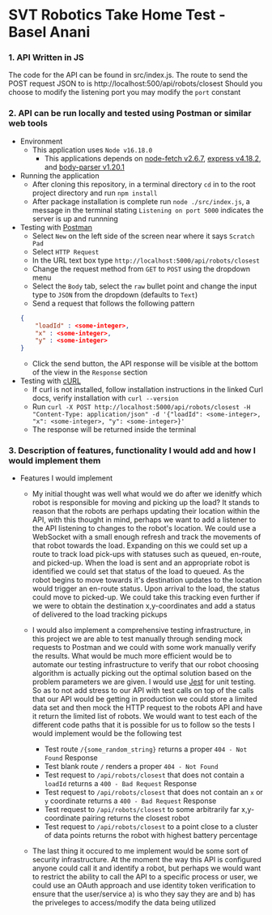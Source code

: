 # SVT Robotics Take Home Test - Basel Anani

### 1. API Written in JS
The code for the API can be found in src/index.js. The route to send the POST request JSON to is http://localhost:500/api/robots/closest
Should you choose to modify the listening port you may modify the `port` constant

### 2. API can be run locally and tested using Postman or similar web tools

- Environment
    - This application uses `Node v16.18.0`
        - This applications depends on [node-fetch v2.6.7](https://www.npmjs.com/package/node-fetch/v/2.6.1), [express v4.18.2](https://www.npmjs.com/package/express), and [body-parser v1.20.1](https://www.npmjs.com/package/body-parser)
- Running the application
    - After cloning this repository, in a terminal directory `cd` in to the root project directory and run `npm install`
    - After package installation is complete run `node ./src/index.js`, a message in the terminal stating `Listening on port 5000` indicates the server is up and runnning
- Testing with [Postman](https://learning.postman.com/docs/getting-started/introduction/)
    - Select `New` on the left side of the screen near where it says `Scratch Pad`
    - Select `HTTP Request`
    - In the URL text box type `http://localhost:5000/api/robots/closest`
    - Change the request method from `GET` to `POST` using the dropdown menu
    - Select the `Body` tab, select the `raw` bullet point and change the input type to `JSON` from the dropdown (defaults to `Text`)
    - Send a request that follows the following pattern
    ```json
    {
        "loadId" : <some-integer>,
        "x" : <some-integer>,
        "y" : <some-integer>
    }
    ```
    - Click the send button, the API response will be visible at the bottom of the view in the `Response` section
- Testing with [cURL](https://curl.se/docs/)
    - If curl is not installed, follow installation instructions in the linked Curl docs, verify installation with `curl --version`
    - Run `curl -X POST http://localhost:5000/api/robots/closest -H "Content-Type: application/json" -d '{"loadId": <some-integer>, "x": <some-integer>, "y": <some-integer>}'`
    - The response will be returned inside the terminal
### 3. Description of features, functionality I would add and how I would implement them

- Features I would implement
    - My initial thought was well what would we do after we idenitfy which robot is responsible for moving and picking up the load? It stands to reason that the robots are perhaps updating their location within the API, with this thought in mind, perhaps we want to add a listener to the API listening to changes to the robot's location. We could use a WebSocket with a small enough refresh and track the movements of that robot towards the load. Expanding on this we could set up a route to track load pick-ups with statuses such as queued, en-route, and picked-up. When the load is sent and an appropriate robot is identified we could set that status of the load to queued. As the robot begins to move towards it's destination updates to the location would trigger an en-route status. Upon arrival to the load, the status could move to picked-up. We could take this tracking even further if we were to obtain the destination x,y-coordinates and add a status of delivered to the load tracking pickups

    - I would also implement a comprehensive testing infrastructure, in this project we are able to test manually through sending mock requests to Postman and we could with some work manually verify the results. What would be much more efficient would be to automate our testing infrastructure to verify that our robot choosing algorithm is actually picking out the optimal solution based on the problem parameters we are given. I would use [Jest](https://jestjs.io/docs/getting-started) for unit testing. So as to not add stress to our API with test calls on top of the calls that our API would be getting in production we could store a limited data set and then mock the HTTP request to the robots API and have it return the limited list of robots. We would want to test each of the different code paths that it is possible for us to follow so the tests I would implement would be the following test
        - Test route `/{some_random_string}` returns a proper `404 - Not Found` Response
        - Test blank route `/` renders a proper `404 - Not Found`
        - Test request to `/api/robots/closest` that does not contain a `loadId` returns a `400 - Bad Request` Response
        - Test request to `/api/robots/closest` that does not contain an `x` or `y` coordinate returns a `400 - Bad Request` Response
        - Test request to `/api/robots/closest` to some arbitrarily far x,y-coordinate pairing returns the closest robot
        - Test request to `/api/robots/closest` to a point close to a cluster of data points returns the robot with highest battery percentage
    
    - The last thing it occured to me implement would be some sort of security infrastructure. At the moment the way this API is configured anyone could call it and identify a robot, but perhaps we would want to restrict the ability to call the API to a specific process or user, we could use an OAuth approach and use identity token verification to ensure that the user/service a) is who they say they are and b) has the priveleges to access/modify the data being utilized

